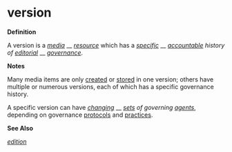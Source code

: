 # version

**Definition**

A version is a [_media_](https://github.com/gcassel/Modular-Organization-Terminology/blob/master/terms/media.md) __ [_resource_](https://github.com/gcassel/Modular-Organization-Terminology/blob/master/terms/resource.md) which has a [_specific_](https://github.com/gcassel/Modular-Organization-Terminology/blob/master/terms/specific.md) __ [_accountable_](https://github.com/gcassel/Modular-Organization-Terminology/blob/master/terms/account.md) _history of_ [_editorial_](https://github.com/gcassel/Modular-Organization-Terminology/blob/master/terms/edit.md) __ [_governance_](https://github.com/gcassel/Modular-Organization-Terminology/blob/master/terms/govern.md).

**Notes**

Many media items are only [created](https://github.com/gcassel/Modular-Organization-Terminology/blob/master/terms/create.md) or [stored](https://github.com/gcassel/Modular-Organization-Terminology/blob/master/terms/store.md) in one version; others have multiple or numerous versions, each of which has a specific governance history.

A specific version can have [_changing_](https://github.com/gcassel/Modular-Organization-Terminology/blob/master/terms/change.md) __ [_sets_](https://github.com/gcassel/Modular-Organization-Terminology/blob/master/terms/set.md) _of governing_ [_agents_](https://github.com/gcassel/Modular-Organization-Terminology/blob/master/terms/agent.md), depending on governance [protocols](https://github.com/gcassel/Modular-Organization-Terminology/blob/master/terms/protocol.md) and [practices](https://github.com/gcassel/Modular-Organization-Terminology/blob/master/terms/practice.md).

**See Also**

[_edition_](https://github.com/gcassel/Modular-Organization-Terminology/blob/master/terms/edition.md)
